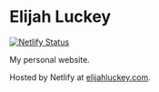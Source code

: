 # Elijah Luckey

[![Netlify Status](https://api.netlify.com/api/v1/badges/9c96886f-5290-4e90-bb2d-870e17fbdc47/deploy-status)](https://app.netlify.com/sites/luckey-elijah/deploys)

My personal website.

Hosted by Netlify at [elijahluckey.com](https://elijahluckey.com).
